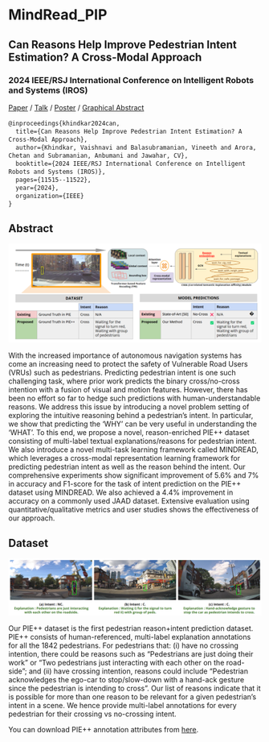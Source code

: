 # MindRead_PIP

## Can Reasons Help Improve Pedestrian Intent Estimation? A Cross-Modal Approach

### 2024 IEEE/RSJ International Conference on Intelligent Robots and Systems (IROS)

[Paper](https://arxiv.org/pdf/2411.13302) / [Talk](https://drive.google.com/file/d/1dUXsWc1RSUt869FA5SxCO9NKh2udiS2D/view) / [Poster](https://docs.google.com/presentation/d/1ji-Ibjx1E9CWN1SRykB16G0943ZITas8mvt6Jeuy7pY/edit#slide=id.g3066c511380_0_2) / [Graphical Abstract](https://docs.google.com/presentation/d/1SnMTcl4fXXl4th5M68IGkscUyqJRLebCcRyZyW5LF0A/edit#slide=id.g3066c511380_0_2)

```
@inproceedings{khindkar2024can,
  title={Can Reasons Help Improve Pedestrian Intent Estimation? A Cross-Modal Approach},
  author={Khindkar, Vaishnavi and Balasubramanian, Vineeth and Arora, Chetan and Subramanian, Anbumani and Jawahar, CV},
  booktitle={2024 IEEE/RSJ International Conference on Intelligent Robots and Systems (IROS)},
  pages={11515--11522},
  year={2024},
  organization={IEEE}
}
```

## Abstract

![Intro](https://github.com/Vaishnvi/MindRead_PIP/blob/main/intro.png)

With the increased importance of autonomous navigation systems has come an increasing need to protect the safety of Vulnerable Road Users (VRUs) such as pedestrians. Predicting pedestrian intent is one such challenging task, where prior work predicts the binary cross/no-cross intention with a fusion of visual and motion features. However, there has been no effort so far to hedge such predictions with human-understandable reasons. We address this issue by introducing a novel problem setting of exploring the intuitive reasoning behind a pedestrian’s intent. In particular, we show that predicting the ‘WHY’ can be very useful in understanding the ‘WHAT’. To this end, we propose a novel, reason-enriched PIE++ dataset consisting of multi-label textual explanations/reasons for pedestrian intent. We also introduce a novel multi-task learning framework called MINDREAD, which leverages a cross-modal representation learning framework for predicting pedestrian intent as well as the reason behind the intent. Our comprehensive experiments show significant improvement of 5.6% and 7% in accuracy and F1-score for the task of intent prediction on the PIE++ dataset using MINDREAD. We also achieved a 4.4% improvement in accuracy on a commonly used JAAD dataset. Extensive evaluation using quantitative/qualitative metrics and user studies shows the effectiveness of our approach.

## Dataset

![Intro](https://github.com/Vaishnvi/MindRead_PIP/blob/main/DatasetSamples.png) 

Our PIE++ dataset is the first pedestrian reason+intent prediction dataset. PIE++ consists of human-referenced, multi-label explanation annotations for all the 1842 pedestrians. For pedestrians that: (i) have no crossing intention, there could be reasons such as “Pedestrians are just doing their work” or “Two pedestrians just interacting with each other on the road-side”; and (ii) have crossing intention, reasons could include “Pedestrian acknowledges the ego-car to stop/slow-down with a hand-ack gesture since the pedestrian is intending to cross”. Our list of reasons indicate that it is possible for more than one reason to be relevant for a given pedestrian’s intent in a scene. We hence provide multi-label annotations for every pedestrian for their crossing vs no-crossing intent. 

You can download PIE++ annotation attributes from [here](https://mail.google.com/mail/u/0?ui=2&ik=f09b9f5dff&attid=0.1&permmsgid=msg-a:r-8321158983356550365&th=1874051035066ebb&view=att&disp=safe&realattid=f_lfyxfk9u0&zw).

## 

